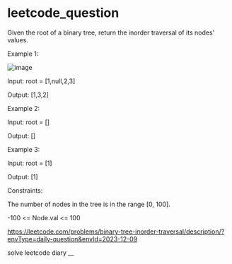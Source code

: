 # leetcode_question

Given the root of a binary tree, return the inorder traversal of its nodes' values.

 

Example 1:

![image](https://github.com/SUSPECT007/leetcode_question/assets/103315098/9fb94e6d-a88e-4731-9922-63d48eea8cf6)

Input: root = [1,null,2,3]

Output: [1,3,2]


Example 2:

Input: root = []

Output: []


Example 3:

Input: root = [1]


Output: [1]

 

Constraints:

The number of nodes in the tree is in the range [0, 100].


-100 <= Node.val <= 100

https://leetcode.com/problems/binary-tree-inorder-traversal/description/?envType=daily-question&envId=2023-12-09

solve leetcode diary
__
